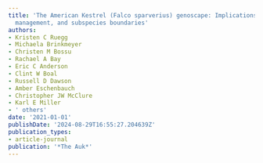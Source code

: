 ```yaml
---
title: 'The American Kestrel (Falco sparverius) genoscape: Implications for monitoring,
  management, and subspecies boundaries'
authors:
- Kristen C Ruegg
- Michaela Brinkmeyer
- Christen M Bossu
- Rachael A Bay
- Eric C Anderson
- Clint W Boal
- Russell D Dawson
- Amber Eschenbauch
- Christopher JW McClure
- Karl E Miller
- ' others'
date: '2021-01-01'
publishDate: '2024-08-29T16:55:27.204639Z'
publication_types:
- article-journal
publication: '*The Auk*'
---
```

